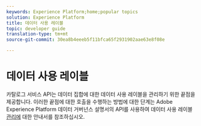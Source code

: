 ```yaml
---
keywords: Experience Platform;home;popular topics
solution: Experience Platform
title: 데이터 사용 레이블
topic: developer guide
translation-type: tm+mt
source-git-commit: 30ea8b4eeeb5f11bfca65f2931902aae63e8f08e

---
```



# 데이터 사용 레이블

카탈로그 서비스 API는 데이터 집합에 대한 데이터 사용 레이블을 관리하기 위한 끝점을 제공합니다. 이러한 끝점에 대한 호출을 수행하는 방법에 대한 단계는 Adobe Experience Platform 데이터 거버넌스 설명서의 API를 사용하여 데이터 사용 레이블 [관리에](../../data-governance/labels/overview.md) 대한 안내서를 참조하십시오.